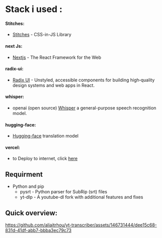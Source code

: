 # Stack i used :
  #### Stitches:
  - [Stitches](https://stitches.dev/) - CSS-in-JS Library
  #### next Js:
  - [Nextjs](https://nextjs.org/) - The React Framework for the Web
  #### radix-ui:
  - [Radix UI](https://www.radix-ui.com/) - Unstyled, accessible components for building high‑quality design systems and web apps in React.
  #### whisper:
  - openai (open source) [Whisper](https://github.com/openai/whisper) a general-purpose speech recognition model.
  #### hugging-face:
  - [Hugging-face](https://huggingface.co/) translation model
  #### vercel:
  - to Deploy to internet, click [here](https://yt-amber-ten.vercel.app/)
## Requirment
  - Python and pip
    - pysrt - Python parser for SubRip (srt) files
    - yt-dlp - A youtube-dl fork with additional features and fixes
## Quick overview:



https://github.com/aliaitrhou/yt-transcriber/assets/146731444/dee15c68-831d-41df-abb7-bbba3ec79c73

